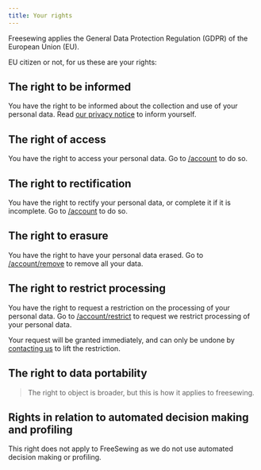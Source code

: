 ```yaml
---
title: Your rights
---
```


Freesewing applies the General Data Protection Regulation (GDPR) of the European Union (EU).

EU citizen or not, for us these are your rights:

## The right to be informed

You have the right to be informed about the collection and use of your personal data.
Read [our privacy notice](/docs/about/privacy) to inform yourself.

## The right of access

You have the right to access your personal data.
Go to [/account](/account) to do so.

## The right to rectification

You have the right to rectify your personal data, or complete it if it is incomplete.
Go to [/account](/account) to do so.

## The right to erasure

You have the right to have your personal data erased.
Go to [/account/remove](/account/remove) to remove all your data.  

## The right to restrict processing

You have the right to request a restriction on the processing of your personal data.
Go to [/account/restrict](/account/restrict) to request we restrict processing of your personal data.  

<Warning>

Your request will be granted immediately, and can only be undone by [contacting us](/contact) to lift the restriction.

</Warning>

## The right to data portability

> The right to object is broader, but this is how it applies to freesewing.

## Rights in relation to automated decision making and profiling

This right does not apply to FreeSewing as we do not use automated decision making or profiling.